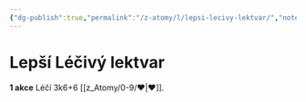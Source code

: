 ```yaml
---
{"dg-publish":true,"permalink":"/z-atomy/l/lepsi-lecivy-lektvar/","noteIcon":""}
---
```


# Lepší Léčivý lektvar
**1 akce**
Léčí 3k6+6 [[z_Atomy/0-9/❤\|❤]].